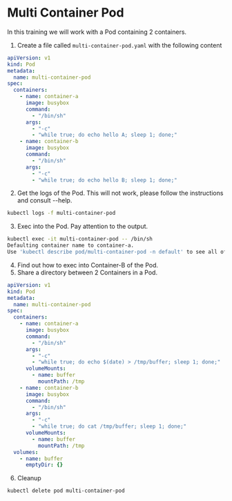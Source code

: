 # Multi Container Pod
In this training we will work with a Pod containing 2 containers.

1. Create a file called `multi-container-pod.yaml` with the following content
```yaml
apiVersion: v1
kind: Pod
metadata:
  name: multi-container-pod
spec:
  containers:
    - name: container-a
      image: busybox
      command:
        - "/bin/sh"
      args:
        - "-c"
        - "while true; do echo hello A; sleep 1; done;"
    - name: container-b
      image: busybox
      command:
        - "/bin/sh"
      args:
        - "-c"
        - "while true; do echo hello B; sleep 1; done;"
```
2. Get the logs of the Pod. This will not work, please follow the instructions and consult --help.
```bash
kubectl logs -f multi-container-pod 
```
3. Exec into the Pod. Pay attention to the output. 
```bash
kubectl exec -it multi-container-pod -- /bin/sh
Defaulting container name to container-a.
Use 'kubectl describe pod/multi-container-pod -n default' to see all of the containers in this pod.
```
4. Find out how to exec into Container-B of the Pod.
5. Share a directory between 2 Containers in a Pod.
```yaml
apiVersion: v1
kind: Pod
metadata:
  name: multi-container-pod
spec:
  containers:
    - name: container-a
      image: busybox
      command:
        - "/bin/sh"
      args:
        - "-c"
        - "while true; do echo $(date) > /tmp/buffer; sleep 1; done;"
      volumeMounts:
        - name: buffer
          mountPath: /tmp
    - name: container-b
      image: busybox
      command:
        - "/bin/sh"
      args:
        - "-c"
        - "while true; do cat /tmp/buffer; sleep 1; done;"
      volumeMounts:
        - name: buffer
          mountPath: /tmp
  volumes:
    - name: buffer
      emptyDir: {}
```  
6. Cleanup
```bash
kubectl delete pod multi-container-pod
```
